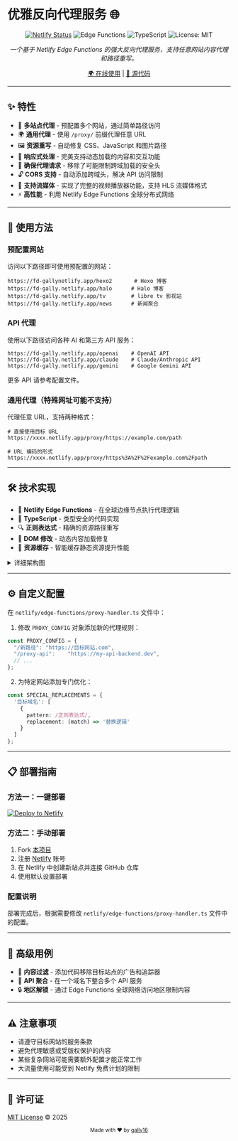 # 优雅反向代理服务 🌐

<div align="center">

[![Netlify Status](https://api.netlify.com/api/v1/badges/6416e9cf-0327-f12b-0d7b-6cb/deploy-status)](https://app.netlify.com/sites/fd-gally/deploys)
![Edge Functions](https://img.shields.io/badge/Edge_Functions-00C7B7?style=flat-square&logo=netlify&logoColor=white)
![TypeScript](https://img.shields.io/badge/TypeScript-3178C6?style=flat-square&logo=typescript&logoColor=white)
![License: MIT](https://img.shields.io/badge/License-MIT-yellow.svg?style=flat-square)

*一个基于 Netlify Edge Functions 的强大反向代理服务，支持任意网站内容代理和路径重写。*

[🌍 在线使用](https://fd-gally.netlify.app) | [📝 源代码](https://github.com/gally16/netlify-proxy)

</div>

---

## ✨ 特性

- 🔄 **多站点代理** - 预配置多个网站，通过简单路径访问
- 🌍 **通用代理** - 使用 `/proxy/` 前缀代理任意 URL
- 🖼️ **资源重写** - 自动修复 CSS、JavaScript 和图片路径
- 📱 **响应式处理** - 完美支持动态加载的内容和交互功能
- 📘 **确保代理请求** - 移除了可能限制跨域加载的安全头
- 🔓 **CORS 支持** - 自动添加跨域头，解决 API 访问限制
- 📘 **支持流媒体** - 实现了完整的视频播放器功能，支持 HLS 流媒体格式
- ⚡ **高性能** - 利用 Netlify Edge Functions 全球分布式网络

---

## 🚀 使用方法

### 预配置网站

访问以下路径即可使用预配置的网站：

```
https://fd-gallynetlify.app/hexo2       # Hexo 博客
https://fd-gally.netlify.app/halo      # Halo 博客
https://fd-gally.netlify.app/tv        # libre tv 影视站
https://fd-gally.netlify.app/news      # 新闻聚合
```

### API 代理

使用以下路径访问各种 AI 和第三方 API 服务：

```
https://fd-gally.netlify.app/openai    # OpenAI API
https://fd-gally.netlify.app/claude    # Claude/Anthropic API
https://fd-gally.netlify.app/gemini    # Google Gemini API
```

更多 API 请参考配置文件。

### 通用代理（特殊网址可能不支持）

代理任意 URL，支持两种格式：

```
# 直接使用目标 URL
https://xxxx.netlify.app/proxy/https://example.com/path

# URL 编码的形式
https://xxxx.netlify.app/proxy/https%3A%2F%2Fexample.com%2Fpath
```

---

## 🛠️ 技术实现

- 🔷 **Netlify Edge Functions** - 在全球边缘节点执行代理逻辑
- 📘 **TypeScript** - 类型安全的代码实现
- 🔍 **正则表达式** - 精确的资源路径重写
- 📝 **DOM 修改** - 动态内容加载修复
- 🔄 **资源缓存** - 智能缓存静态资源提升性能

<details>
<summary>详细架构图</summary>

```
┌─────────────┐       ┌───────────────────┐       ┌─────────────┐
│             │       │                   │       │             │
│   用户请求   │──────▶│  Netlify Edge     │──────▶│  目标服务器  │
│             │       │  Function Proxy   │       │             │
└─────────────┘       └───────────────────┘       └─────────────┘
                               │
                               ▼
                      ┌─────────────────┐
                      │                 │
                      │  路径解析与匹配  │
                      │                 │
                      └─────────────────┘
                               │
                               ▼
                      ┌─────────────────┐
                      │                 │
                      │  内容替换与修复  │
                      │                 │
                      └─────────────────┘
```
</details>

---

## ⚙️ 自定义配置

在 `netlify/edge-functions/proxy-handler.ts` 文件中：

1. 修改 `PROXY_CONFIG` 对象添加新的代理规则：

```typescript
const PROXY_CONFIG = {
  "/新路径": "https://目标网站.com",
  "/proxy-api":    "https://my-api-backend.dev",
  // ...
};
```

2. 为特定网站添加专门优化：

```typescript
const SPECIAL_REPLACEMENTS = {
  '目标域名': [
    {
      pattern: /正则表达式/,
      replacement: (match) => '替换逻辑'
    }
  ]
};
```

---

## 📋 部署指南

### 方法一：一键部署

[![Deploy to Netlify](https://www.netlify.com/img/deploy/button.svg)](https://app.netlify.com/start/deploy?repository=https://github.com/gally16/netlify-proxy)

### 方法二：手动部署

1. Fork [本项目](https://github.com/gally16/netlify-proxy)
2. 注册 [Netlify](https://netlify.com) 账号
3. 在 Netlify 中创建新站点并连接 GitHub 仓库
4. 使用默认设置部署

### 配置说明

部署完成后，根据需要修改 `netlify/edge-functions/proxy-handler.ts` 文件中的配置。

---

## 🌟 高级用例

- 🚫 **内容过滤** - 添加代码移除目标站点的广告和追踪器
- 🔗 **API 聚合** - 在一个域名下整合多个 API 服务
- 🔒 **地区解锁** - 通过 Edge Functions 全球网络访问地区限制内容

---

## ⚠️ 注意事项

- 请遵守目标网站的服务条款
- 避免代理敏感或受版权保护的内容
- 某些复杂网站可能需要额外配置才能正常工作
- 大流量使用可能受到 Netlify 免费计划的限制

---

## 📄 许可证

[MIT License](LICENSE) © 2025

<div align="center">
  <sub>Made with ❤️ by <a href="https://github.com/gally16">gally16</a></sub>
</div> 

